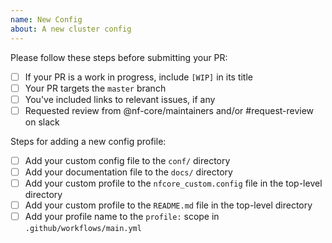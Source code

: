 ```yaml
---
name: New Config
about: A new cluster config
---
```


Please follow these steps before submitting your PR:

- [ ] If your PR is a work in progress, include `[WIP]` in its title
- [ ] Your PR targets the `master` branch
- [ ] You've included links to relevant issues, if any
- [ ] Requested review from @nf-core/maintainers and/or #request-review on slack

Steps for adding a new config profile:

- [ ] Add your custom config file to the `conf/` directory
- [ ] Add your documentation file to the `docs/` directory
- [ ] Add your custom profile to the `nfcore_custom.config` file in the top-level directory
- [ ] Add your custom profile to the `README.md` file in the top-level directory
- [ ] Add your profile name to the `profile:` scope in `.github/workflows/main.yml`

<!--
If you require/still waiting for a review, please feel free to request from @nf-core/maintainers

Please see uploading to`nf-core/configs` for more details:
https://github.com/nf-core/configs#uploading-to-nf-coreconfigs

Thank you for contributing to nf-core!
-->
